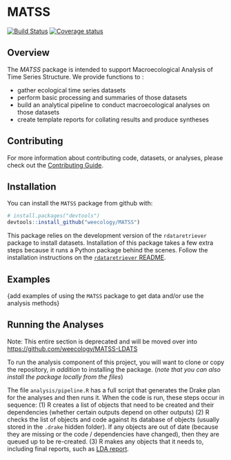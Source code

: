# MATSS

[![Build Status](https://travis-ci.org/weecology/MATSS.svg?branch=master)](https://travis-ci.org/weecology/MATSS)
[![Coverage
status](https://codecov.io/gh/weecology/MATSS/branch/master/graph/badge.svg)](https://codecov.io/github/weecology/MATSS?branch=master)

## Overview
The *MATSS* package is intended to support Macroecological Analysis of Time Series Structure. We provide functions to :
* gather ecological time series datasets
* perform basic processing and summaries of those datasets
* build an analytical pipeline to conduct macroecological analyses on those datasets
* create template reports for collating results and produce syntheses

## Contributing

For more information about contributing code, datasets, or analyses, please check out the [Contributing Guide](CONTRIBUTING.md).

## Installation

You can install the `MATSS` package from github with:

``` r
# install.packages("devtools")
devtools::install_github("weecology/MATSS")
```

This package relies on the development version of the `rdataretriever` package
to install datasets. Installation of this package takes a few extra steps
because it runs a Python package behind the scenes. Follow the installation
instructions on the [`rdataretriever` README](https://github.com/ropensci/rdataretriever).


## Examples

{add examples of using the `MATSS` package to get data and/or use the analysis methods}

## Running the Analyses
Note: This entire section is deprecated and will be moved over into https://github.com/weecology/MATSS-LDATS


To run the analysis component of this project, you will want to clone or copy the repository, *in addition* to installing the package. (*note that you can also install the package locally from the files*)

The file `analysis/pipeline.R` has a full script that generates the Drake plan for the analyses and then runs it. When the code is run, these steps occur in sequence:
(1) R creates a list of objects that need to be created and their dependencies (whether certain outputs depend on other outputs)
(2) R checks the list of objects and code against its database of objects (usually stored in the `.drake` hidden folder). If any objects are out of date (because they are missing or the code / dependencies have changed), then they are queued up to be re-created.
(3) R makes any objects that it needs to, including final reports, such as [LDA report](lda_report.md).
